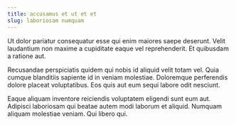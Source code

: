 ```yaml
---
title: accusamus et ut et et
slug: laboriosam numquam
---
```


Ut dolor pariatur consequatur esse qui enim maiores saepe deserunt. Velit laudantium non maxime a cupiditate eaque vel reprehenderit. Et quibusdam a ratione aut.

Recusandae perspiciatis quidem qui nobis id aliquid velit totam vel. Quia cumque blanditiis sapiente id in veniam molestiae. Doloremque perferendis dolore placeat voluptatibus. Eos quis aut eum sequi labore odit nesciunt.

Eaque aliquam inventore reiciendis voluptatem eligendi sunt eum aut. Adipisci laboriosam qui beatae autem modi laborum et aliquid. Numquam aliquam molestiae veniam. Qui libero qui.
